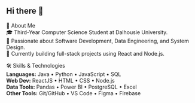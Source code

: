 ## Hi there 👋

🚀 About Me  
🎓 Third-Year Computer Science Student at Dalhousie University.  
🌱 Passionate about Software Development, Data Engineering, and System Design.  
🔭 Currently building full-stack projects using React and Node.js.

🛠️ Skills & Technologies  
**Languages:** Java • Python • JavaScript • SQL  
**Web Dev:** ReactJS • HTML • CSS • Node.js  
**Data Tools:** Pandas • Power BI • PostgreSQL • Excel  
**Other Tools:** Git/GitHub • VS Code • Figma • Firebase


<!--
**Sarvesh-appdev/Sarvesh-appdev** is a ✨ _special_ ✨ repository because its `README.md` (this file) appears on your GitHub profile.

Here are some ideas to get you started:

- 
- 🌱 I’m currently learning ...
- 👯 I’m looking to collaborate on ...
- 🤔 I’m looking for help with ...
- 💬 Ask me about ...
- 📫 How to reach me: ...
- 😄 Pronouns: ...
- ⚡ Fun fact: ...
-->
